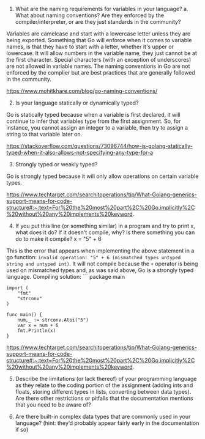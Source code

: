 1. What are the naming requirements for variables in your language?
  a. What about naming conventions? Are they enforced by the compiler/interpreter,
or are they just standards in the community?

  Variables are camelcase and start with a lowercase letter unless they are being exported. Something that Go will enforce when it comes to variable names, is that they have to start with a letter, whether it's upper or lowercase. It will allow numbers in the variable name, they just cannot be at the first character. Special characters (with an exception of underscores) are not allowed in variable names. The naming conventions in Go are not enforced by the complier but are best practices that are generally followed in the community.

  https://www.mohitkhare.com/blog/go-naming-conventions/

2. Is your language statically or dynamically typed?

  Go is statically typed because when a variable is first declared, it will continue to infer that variables type from the first assignment. So, for instance, you cannot assign an integer to a variable, then try to assign a string to that variable later on.

  https://stackoverflow.com/questions/73096744/how-is-golang-statically-typed-when-it-also-allows-not-specifying-any-type-for-a

3. Strongly typed or weakly typed?

  Go is strongly typed because it will only allow operations on certain variable types.

  https://www.techtarget.com/searchitoperations/tip/What-Golang-generics-support-means-for-code-structure#:~:text=For%20the%20most%20part%2C%20Go,implicitly%2C%20without%20any%20implements%20keyword.

4. If you put this line (or something similar) in a program and try to print x, what does it
do? If it doesn't compile, why? Is there something you can do to make it compile? x = "5" + 6

  This is the error that appears when implementing the above statement in a go function: `invalid operation: "5" + 6 (mismatched types untyped string and untyped int)`. It will not compile because the `+` operator is being used on mismatched types and, as was said above, Go is a strongly typed language.
  Compiling solution:
    ```
    package main

    import (
	    "fmt"
	    "strconv"
    )

    func main() {
	    num,_ := strconv.Atoi("5")
	    var x = num + 6
	    fmt.Println(x)
    }

  https://www.techtarget.com/searchitoperations/tip/What-Golang-generics-support-means-for-code-structure#:~:text=For%20the%20most%20part%2C%20Go,implicitly%2C%20without%20any%20implements%20keyword.

5. Describe the limitations (or lack thereof) of your programming language as they relate to the coding portion of the assignment (adding ints and floats, storing different types in lists, converting between data types). Are there other restrictions or pitfalls that the documentation mentions that you need to be aware of?



6. Are there built-in complex data types that are commonly used in your language? (hint: they’d probably appear fairly early in the documentation if so)
